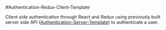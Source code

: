 #Authentication-Redux-Client-Template

Client side authentication through React and Redux using previously built server side API (<a href="https://github.com/Eric-Tran/Authentication-Server-Template">Authentication-Server-Template</a>) to authenticate a user.
